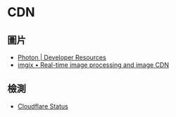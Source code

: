 # CDN

## 圖片
* [Photon | Developer Resources](https://developer.wordpress.com/docs/photon/)
* [imgix • Real-time image processing and image CDN](http://imgix.com/)

## 檢測
* [Cloudflare Status](https://www.cloudflarestatus.com/)
